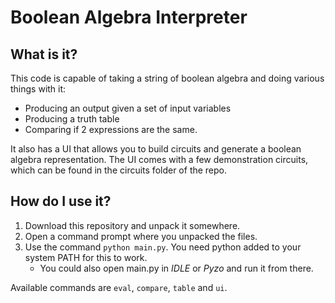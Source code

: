 # Boolean Algebra Interpreter
## What is it?
This code is capable of taking a string of boolean algebra and doing various things with it:
- Producing an output given a set of input variables
- Producing a truth table
- Comparing if 2 expressions are the same.

It also has a UI that allows you to build circuits and generate a boolean algebra representation. The UI comes with a few demonstration circuits, which can be found in the circuits folder of the repo.
## How do I use it?
1. Download this repository and unpack it somewhere.
2. Open a command prompt where you unpacked the files.
3. Use the command `python main.py`. You need python added to your system PATH for this to work.
	- You could also open main.py in *IDLE* or *Pyzo* and run it from there.

Available commands are `eval`, `compare`, `table` and `ui`.
